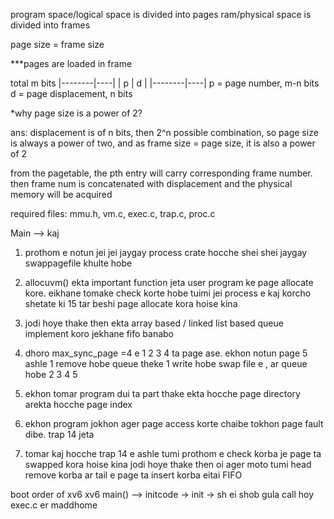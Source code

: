 program space/logical space is divided into pages
ram/physical space is divided into frames

page size = frame size

***pages are loaded in frame 

total m bits
|--------|----|
|  p     | d  |
|--------|----|
 p = page number, m-n bits
 d = page displacement, n bits

*why page size is a power of 2?

ans: displacement is of n bits, then 2^n possible combination, so page size is always a power of two, and as frame size = page size, it is also a power of 2


from the pagetable, the pth entry will carry  corresponding frame number.
then frame num is concatenated with displacement and the physical memory will be acquired 




required files: mmu.h, vm.c, exec.c, trap.c, proc.c

Main --> kaj
1. prothom e notun jei jei jaygay process crate hocche shei shei jaygay swappagefile khulte hobe

2. allocuvm() ekta important function jeta user program ke page allocate kore. eikhane tomake check korte hobe tuimi jei process e kaj korcho shetate ki 15 tar beshi page allocate kora hoise kina

3. jodi hoye thake then ekta array based / linked list based queue implement koro jekhane fifo banabo

4. dhoro max_sync_page =4  e 1 2 3 4 ta page ase. ekhon notun page 5 ashle 1 remove hobe queue theke 1 write hobe swap file e , ar queue hobe 2 3 4 5

5. ekhon tomar program dui ta part thake ekta hocche page directory arekta hocche page index

6. ekhon program jokhon ager page access korte chaibe tokhon page fault dibe. trap 14 jeta

7. tomar kaj hocche trap 14 e ashle tumi prothom e check korba je page ta swapped kora hoise kina jodi hoye thake then oi ager moto tumi head remove korba
ar tail e page ta insert korba
eitai FIFO


boot order of xv6
xv6 main() --> initcode -> init -> sh
ei shob gula call hoy exec.c er maddhome
